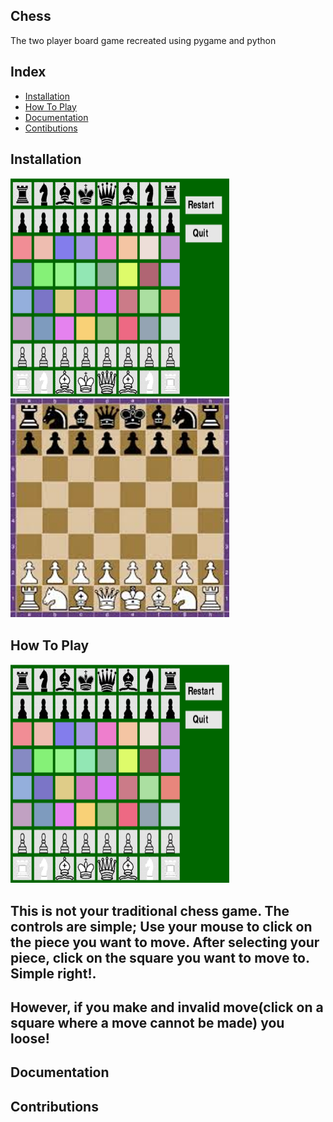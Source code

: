 ## Chess
The two player board game recreated using pygame and python

## Index
- [Installation](https://github.com/aleesgoraya/Projectchess#installation)
- [How To Play](https://github.com/aleesgoraya/Projectchess#how-to-play)
- [Documentation](https://github.com/aleesgoraya/Projectchess#documentation)
- [Contibutions](https://github.com/aleesgoraya/Projectchess#contributions)



## Installation
<img src="https://raw.githubusercontent.com/aleesgoraya/Projectchess/master/images/chessboard.PNG" width="350" height="350"/>       <img src="https://raw.githubusercontent.com/aleesgoraya/Projectchess/master/images/compchess.png" width="350" height="350"/>

## How To Play
<img src="https://raw.githubusercontent.com/aleesgoraya/Projectchess/master/images/chessboard.PNG" width="350" height="350"/>

## This is not your traditional chess game. The controls are simple; Use your mouse to click on the piece you want to move. After selecting your piece, click on the square you want to move to. Simple right!.
## However, if you make and invalid move(click on a square where a move cannot be made) you loose!

## Documentation

## Contributions
